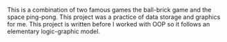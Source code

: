 This is a combination of two famous games the ball-brick game and the space ping-pong. This project was a practice of data storage and graphics for me. This project is written before I worked with OOP so it follows an elementary logic-graphic model. 
